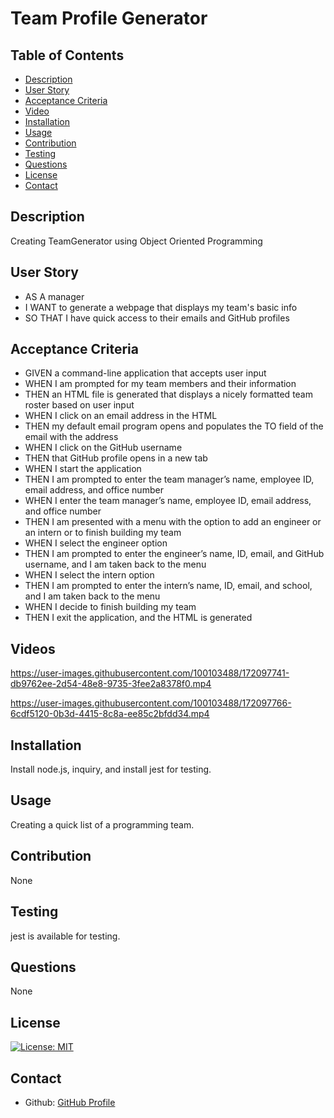 
# Team Profile Generator

  ## Table of Contents


  - [Description](#description)
  - [User Story](#user_story)
  - [Acceptance Criteria](#acceptance_criteria)
  - [Video](#video)
  - [Installation](#installation)
  - [Usage](#usage)
  - [Contribution](#contribution)
  - [Testing](#testing)
  - [Questions](#questions)
  - [License](#license)
  - [Contact](#contact)


## Description
Creating TeamGenerator using Object Oriented Programming

## User Story
 - AS A manager
 - I WANT to generate a webpage that displays my team's basic info
 - SO THAT I have quick access to their emails and GitHub profiles

## Acceptance Criteria
 - GIVEN a command-line application that accepts user input
 - WHEN I am prompted for my team members and their information
 - THEN an HTML file is generated that displays a nicely formatted team roster based on user input
 - WHEN I click on an email address in the HTML
 - THEN my default email program opens and populates the TO field of the email with the address
 - WHEN I click on the GitHub username
 - THEN that GitHub profile opens in a new tab
 - WHEN I start the application
 - THEN I am prompted to enter the team manager’s name, employee ID, email address, and office number
 - WHEN I enter the team manager’s name, employee ID, email address, and office number
 - THEN I am presented with a menu with the option to add an engineer or an intern or to finish building  my team
 - WHEN I select the engineer option
 - THEN I am prompted to enter the engineer’s name, ID, email, and GitHub username, and I am taken back to the menu
 - WHEN I select the intern option
 - THEN I am prompted to enter the intern’s name, ID, email, and school, and I am taken back to the menu
 - WHEN I decide to finish building my team
 - THEN I exit the application, and the HTML is generated

## Videos

https://user-images.githubusercontent.com/100103488/172097741-db9762ee-2d54-48e8-9735-3fee2a8378f0.mp4

https://user-images.githubusercontent.com/100103488/172097766-6cdf5120-0b3d-4415-8c8a-ee85c2bfdd34.mp4

## Installation
Install node.js, inquiry, and install jest for testing.

## Usage
Creating a quick list of a programming team.

## Contribution
None

## Testing
jest is available for testing. 

## Questions
None

## License 
[![License: MIT](https://img.shields.io/badge/License-MIT-yellow.svg)](https://opensource.org/licenses/MIT)

## Contact 

* Github: [GitHub Profile](https://github.com/z9tails)

 
